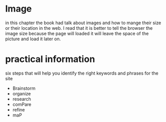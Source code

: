  # Image 

in this chapter the book had talk about images and how to mange their size or their location in the web. I read that it is better to tell the browser the image size because the page will loaded it will leave the space of the picture and load it later on.


# practical information 
 
six steps that will help you identify the right keywords and phrases for the site
* Brainstorm
* organize
* research
* comPare
* refine
* maP
